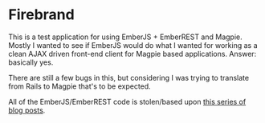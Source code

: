 # Firebrand

This is a test application for using EmberJS + EmberREST and Magpie. Mostly I
wanted to see if EmberJS would do what I wanted for working as a clean AJAX
driven front-end client for Magpie based applications. Answer: basically yes.

There are still a few bugs in this, but considering I was trying to translate
from Rails to Magpie that's to be expected.

All of the EmberJS/EmberREST code is stolen/based upon [this series of blog posts][1].


[1]: http://www.cerebris.com/blog/2012/01/26/beginning-ember-js-on-rails-part-1/
